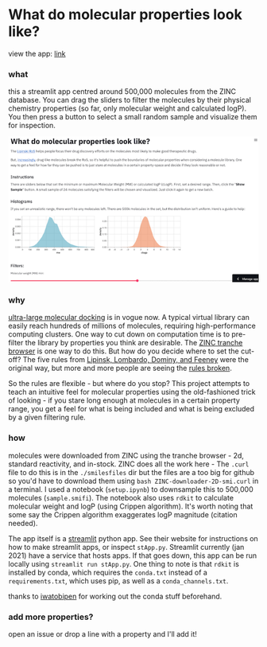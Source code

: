 # What do molecular properties look like?

view the app:
[link](https://share.streamlit.io/ljmartin/what_do_mol_prop_look_like/main/stApp.py)

### what
this a streamlit app centred around 500,000 molecules from the ZINC database. You can drag the sliders to filter the molecules by their physical chemistry properties (so far, only molecular weight and calculated logP). You then press a button to select a small random sample and visualize them for inspection.

![scrnshot](./scrnshot.png)


### why
[ultra-large molecular docking](https://doi.org/10.1038/s41586-019-0917-9) is in vogue now. A typical virtual library can easily reach hundreds of millions of molecules, requiring high-performance computing clusters. One way to cut down on computation time is to pre-filter the library by properties you think are desirable. The [ZINC tranche browser](http://zinc15.docking.org/tranches/home/) is one way to do this. But how do you decide where to set the cut-off? The five rules from [Lipinsk, Lombardo, Dominy, and Feeney](https://doi.org/10.1016/S0169-409X(96)00423-1) were the original way, but more and more people are seeing the [rules broken](https://doi.org/10.1021/acs.jmedchem.8b00686).

So the rules are flexible - but where do you stop? This project attempts to teach an intuitive feel for molecular properties using the old-fashioned trick of looking - if you stare long enough at molecules in a certain property range, you get a feel for what is being included and what is being excluded by a given filtering rule.  

### how
molecules were downloaded from ZINC using the tranche browser - 2d, standard reactivity, and in-stock. ZINC does all the work here - The `.curl` file to do this is in the `./smilesfiles` dir but the files are a too big for github so you'd have to download them using `bash ZINC-downloader-2D-smi.curl` in a terminal. I used a notebook (`setup.ipynb`) to downsample this to 500,000 molecules (`sample.smifi`). The notebook also uses `rdkit` to calculate molecular weight and logP (using Crippen algorithm). It's worth noting that some say the Crippen algorithm exaggerates logP magnitude (citation needed).

The app itself is a [streamlit](https://www.streamlit.io/) python app. See their website for instructions on how to make streamlit apps, or inspect `stApp.py`. Streamlit currently (jan 2021) have a service that hosts apps. If that goes down, this app can be run locally using `streamlit run stApp.py`. One thing to note is that `rdkit` is installed by conda, which requires the `conda.txt` instead of a `requirements.txt`, which uses pip, as well as a `conda_channels.txt`.

thanks to [iwatobipen](https://iwatobipen.wordpress.com/2020/12/11/make-interactive-web-app-with-streamlit-and-rdkit-rdkit-streamlit/) for working out the conda stuff beforehand.


### add more properties?
open an issue or drop a line with a property and I'll add it!
